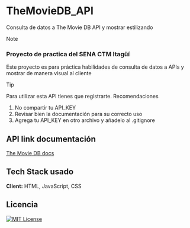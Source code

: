 # TheMovieDB_API

Consulta de datos a The Movie DB API y mostrar estilizando 

> [!Note]
> ### Proyecto de practica del SENA CTM Itagüí
> Este proyecto es para práctica habilidades de consulta de datos a APIs y mostrar de manera visual al cliente


> [!Tip]
> Para utilizar esta API tienes que registrarte.
> Recomendaciones
> 1. No compartir tu API_KEY
> 2. Revisar bien la documentación para su correcto uso
> 3. Agrega tu API_KEY en otro archivo y añadelo al .gitignore 

## API link documentación

[The Movie DB docs](https://developer.themoviedb.org/docs)


## Tech Stack usado

**Client:** HTML, JavaScript, CSS


## Licencia

[![MIT License](https://img.shields.io/badge/License-MIT-green.svg)](https://choosealicense.com/licenses/mit/)

